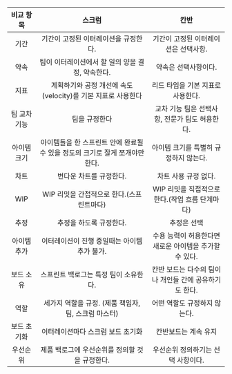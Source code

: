 | 비교 항목 | 스크럼 | 칸반 |
|:---:|:-------:|:-------:|
|기간|기간이 고정된 이터레이션을 규정한다.|	기간이 고정된 이터레이션은 선택사항.|
|약속|팀이 이터레이션에서 할 일의 양을 결정, 약속한다.|약속은 선택사항이다.|
|지표|계획하기와 공정 개선에 속도(velocity)를 기본 지표로 사용한다|리드 타임을 기본 지표로 사용한다.|
|팀 교차 기능|팀을 규정한다|교차 기능 팀은 선택사항, 전문가 팀도 허용한다.|
|아이템 크기|아이템들을 한 스프린트 안에 완료될 수 있을 정도의 크기로 잘게 쪼개야만 한다.|아이템 크기를 특별히 규정하지 않는다.|
|차트|번다운 차트를 규정한다.|차트 사용 규정 없다.|
|WIP|WIP 리밋을 간접적으로 한다.(스프린트마다)|WIP 리밋을 직접적으로 한다.(작업 흐름 단계마다)|
|추정|추정을 하도록 규정한다.|추정은 선택|
|아이템 추가|이터레이션이 진행 중일때는 아이템 추가 불가.|수용 능력이 허용한다면 새로운 아이템을 추가할 수 있다.|
|보드 소유|스프린트 백로그는 특정 팀이 소유한다.|칸반 보드는 다수의 팀이나 개인들 간에 공유하기도 한다.|
|역할|세가지 역할을 규정. (제품 책임자, 팀, 스크럼 마스터)|어떤 역할도 규정하지 않는다.|
|보드 초기화|이터레이션마다 스크럼 보드 초기화|칸반보드는 계속 유지|
|우선순위|제품 백로그에 우선순위를 정의할 것을 규정한다.|우선순위 정의하기는 선택 사항이다.|